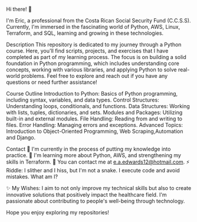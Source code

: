 Hi there! 👋

I'm Eric, a professional from the Costa Rican Social Security Fund (C.C.S.S). Currently, I'm immersed in the fascinating world of Python, AWS, Linux, Terraform, and SQL, learning and growing in these technologies.

Description
This repository is dedicated to my journey through a Python course. Here, you'll find scripts, projects, and exercises that I have completed as part of my learning process. The focus is on building a solid foundation in Python programming, which includes understanding core concepts, working with various libraries, and applying Python to solve real-world problems. Feel free to explore and reach out if you have any questions or need further assistance!

Course Outline
Introduction to Python: Basics of Python programming, including syntax, variables, and data types.
Control Structures: Understanding loops, conditionals, and functions.
Data Structures: Working with lists, tuples, dictionaries, and sets.
Modules and Packages: Utilizing built-in and external modules.
File Handling: Reading from and writing to files.
Error Handling: Managing errors and exceptions.
Advanced Topics: Introduction to Object-Oriented Programming, Web Scraping,Automation and Django.

Contact
🔭 I'm currently in the process of putting my knowledge into practice.
🌱 I'm learning more about Python, AWS, and strengthening my skills in Terraform.
💬 You can contact me at e.a.edwards12@hotmail.com.
⚡ Riddle: I slither and I hiss, but I'm not a snake. I execute code and avoid mistakes. What am I?

✨ My Wishes: I aim to not only improve my technical skills but also to create innovative solutions that positively impact the healthcare field. I'm passionate about contributing to people's well-being through technology.

Hope you enjoy exploring my repositories!
